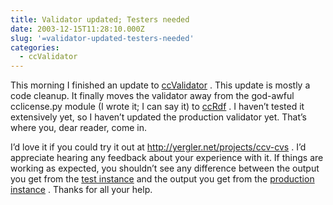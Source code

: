 ```yaml
---
title: Validator updated; Testers needed
date: 2003-12-15T11:28:10.000Z
slug: '=validator-updated-testers-needed'
categories:
  - ccValidator
---
```

This morning I finished an update to [ccValidator][1] . This update is mostly a
code cleanup. It finally moves the validator away from the god-awful
cclicense.py module (I wrote it; I can say it) to [ccRdf][2] . I haven’t tested
it extensively yet, so I haven’t updated the production validator yet. That’s
where you, dear reader, come in.

I’d love it if you could try it out at <http://yergler.net/projects/ccv-cvs> .
I’d appreciate hearing any feedback about your experience with it. If things are
working as expected, you shouldn’t see any difference between the output you get
from the [test instance][3]  and the output you get from the [production
instance][1] . Thanks for all your help.

 [1]: http://yergler.net/projects/ccvalidator
 [2]: http://yergler.net/projects/ccrdf
 [3]: http://yergler.net/projects/ccv-cvs
